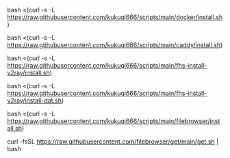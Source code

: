 bash <(curl -s -L https://raw.githubusercontent.com/kukuqi666/scripts/main/docker/install.sh)


bash <(curl -s -L https://raw.githubusercontent.com/kukuqi666/scripts/main/caddy/install.sh)


bash <(curl -s -L https://raw.githubusercontent.com/kukuqi666/scripts/main/fhs-install-v2ray/install.sh)



bash <(curl -s -L https://raw.githubusercontent.com/kukuqi666/scripts/main/fhs-install-v2ray/install-dat.sh)



bash <(curl -s -L https://raw.githubusercontent.com/kukuqi666/scripts/main/filebrowser/install.sh)




curl -fsSL https://raw.githubusercontent.com/filebrowser/get/main/get.sh | bash



